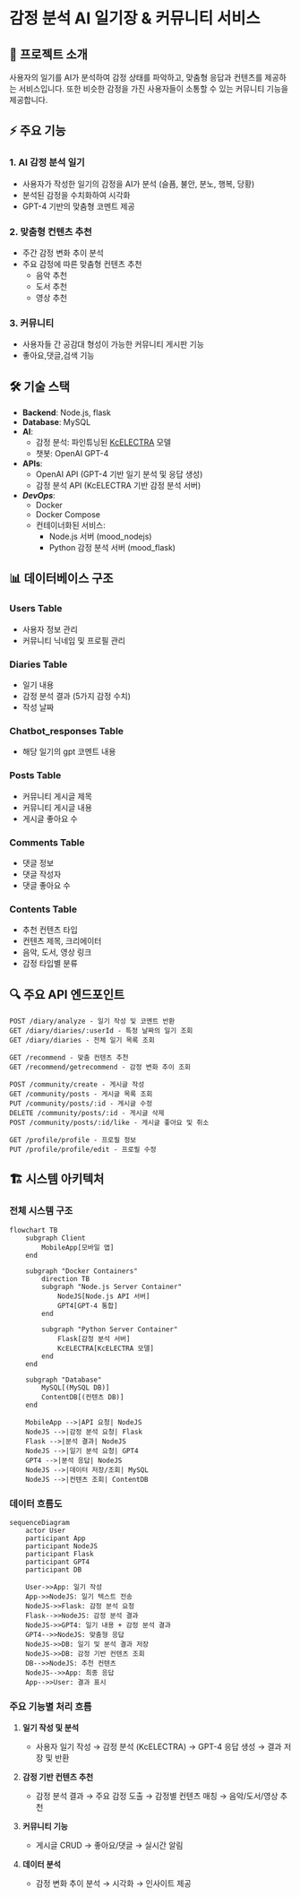 # 감정 분석 AI 일기장 & 커뮤니티 서비스

## 📝 프로젝트 소개
사용자의 일기를 AI가 분석하여 감정 상태를 파악하고, 맞춤형 응답과 컨텐츠를 제공하는 서비스입니다. 또한 비슷한 감정을 가진 사용자들이 소통할 수 있는 커뮤니티 기능을 제공합니다.

## ⚡️ 주요 기능
### 1. AI 감정 분석 일기
- 사용자가 작성한 일기의 감정을 AI가 분석 (슬픔, 불안, 분노, 행복, 당황)
- 분석된 감정을 수치화하여 시각화
- GPT-4 기반의 맞춤형 코멘트 제공

### 2. 맞춤형 컨텐츠 추천
- 주간 감정 변화 추이 분석
- 주요 감정에 따른 맞춤형 컨텐츠 추천
  - 음악 추천
  - 도서 추천
  - 영상 추천

### 3. 커뮤니티
- 사용자들 간 공감대 형성이 가능한 커뮤니티 게시판 기능
- 좋아요,댓글,검색 기능

## 🛠 기술 스택
- **Backend**: Node.js, flask
- **Database**: MySQL
- **AI**:
  - 감정 분석: 파인튜닝된 [KcELECTRA](https://github.com/Beomi/KcELECTRA) 모델
  - 챗봇: OpenAI GPT-4
- **APIs**:
  - OpenAI API (GPT-4 기반 일기 분석 및 응답 생성)
  - 감정 분석 API (KcELECTRA 기반 감정 분석 서버)
- ***DevOps***:
  - Docker
  - Docker Compose
  - 컨테이너화된 서비스:
    - Node.js 서버 (mood_nodejs)
    - Python 감정 분석 서버 (mood_flask)

## 📊 데이터베이스 구조
### Users Table
- 사용자 정보 관리
- 커뮤니티 닉네임 및 프로필 관리

### Diaries Table
- 일기 내용
- 감정 분석 결과 (5가지 감정 수치)
- 작성 날짜

### Chatbot_responses Table
- 해당 일기의 gpt 코멘트 내용

### Posts Table
- 커뮤니티 게시글 제목
- 커뮤니티 게시글 내용
- 게시글 좋아요 수

### Comments Table
- 댓글 정보
- 댓글 작성자
- 댓글 좋아요 수

### Contents Table
- 추천 컨텐츠 타입
- 컨텐츠 제목, 크리에이터
- 음악, 도서, 영상 링크
- 감정 타입별 분류

## 🔍 주요 API 엔드포인트
```
POST /diary/analyze - 일기 작성 및 코멘트 반환
GET /diary/diaries/:userId - 특정 날짜의 일기 조회
GET /diary/diaries - 전체 일기 목록 조회

GET /recommend - 맞춤 컨텐츠 추천
GET /recommend/getrecommend - 감정 변화 추이 조회

POST /community/create - 게시글 작성
GET /community/posts - 게시글 목록 조회
PUT /community/posts/:id - 게시글 수정
DELETE /community/posts/:id - 게시글 삭제
POST /community/posts/:id/like - 게시글 좋아요 및 취소

GET /profile/profile - 프로필 정보
PUT /profile/profile/edit - 프로필 수정
```

## 🏗 시스템 아키텍처

### 전체 시스템 구조
```mermaid
flowchart TB
    subgraph Client
        MobileApp[모바일 앱]
    end

    subgraph "Docker Containers"
        direction TB
        subgraph "Node.js Server Container"
            NodeJS[Node.js API 서버]
            GPT4[GPT-4 통합]
        end
        
        subgraph "Python Server Container"
            Flask[감정 분석 서버]
            KcELECTRA[KcELECTRA 모델]
        end
    end

    subgraph "Database"
        MySQL[(MySQL DB)]
        ContentDB[(컨텐츠 DB)]
    end

    MobileApp -->|API 요청| NodeJS
    NodeJS -->|감정 분석 요청| Flask
    Flask -->|분석 결과| NodeJS
    NodeJS -->|일기 분석 요청| GPT4
    GPT4 -->|분석 응답| NodeJS
    NodeJS -->|데이터 저장/조회| MySQL
    NodeJS -->|컨텐츠 조회| ContentDB
```

### 데이터 흐름도
```mermaid
sequenceDiagram
    actor User
    participant App
    participant NodeJS
    participant Flask
    participant GPT4
    participant DB

    User->>App: 일기 작성
    App->>NodeJS: 일기 텍스트 전송
    NodeJS->>Flask: 감정 분석 요청
    Flask-->>NodeJS: 감정 분석 결과
    NodeJS->>GPT4: 일기 내용 + 감정 분석 결과
    GPT4-->>NodeJS: 맞춤형 응답
    NodeJS->>DB: 일기 및 분석 결과 저장
    NodeJS->>DB: 감정 기반 컨텐츠 조회
    DB-->>NodeJS: 추천 컨텐츠
    NodeJS-->>App: 최종 응답
    App-->>User: 결과 표시
```

### 주요 기능별 처리 흐름

1. **일기 작성 및 분석**
   - 사용자 일기 작성 → 감정 분석 (KcELECTRA) → GPT-4 응답 생성 → 결과 저장 및 반환

2. **감정 기반 컨텐츠 추천**
   - 감정 분석 결과 → 주요 감정 도출 → 감정별 컨텐츠 매칭 → 음악/도서/영상 추천

3. **커뮤니티 기능**
   - 게시글 CRUD → 좋아요/댓글 → 실시간 알림

4. **데이터 분석**
   - 감정 변화 추이 분석 → 시각화 → 인사이트 제공